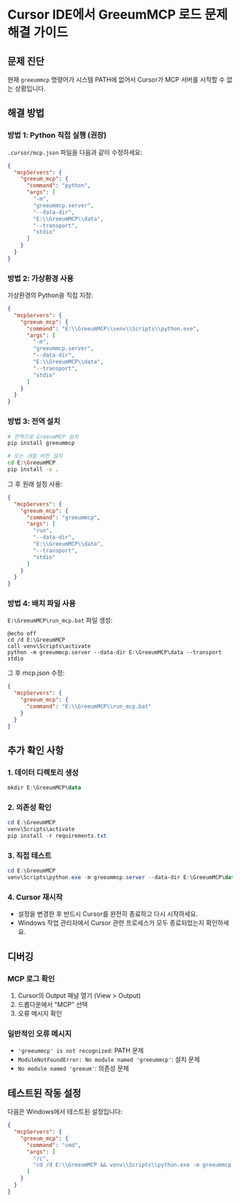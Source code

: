 # Cursor IDE에서 GreeumMCP 로드 문제 해결 가이드

## 문제 진단

현재 `greeummcp` 명령어가 시스템 PATH에 없어서 Cursor가 MCP 서버를 시작할 수 없는 상황입니다.

## 해결 방법

### 방법 1: Python 직접 실행 (권장)

`.cursor/mcp.json` 파일을 다음과 같이 수정하세요:

```json
{
  "mcpServers": {
    "greeum_mcp": {
      "command": "python",
      "args": [
        "-m",
        "greeummcp.server",
        "--data-dir",
        "E:\\GreeumMCP\\data",
        "--transport",
        "stdio"
      ]
    }
  }
}
```

### 방법 2: 가상환경 사용

가상환경의 Python을 직접 지정:

```json
{
  "mcpServers": {
    "greeum_mcp": {
      "command": "E:\\GreeumMCP\\venv\\Scripts\\python.exe",
      "args": [
        "-m",
        "greeummcp.server",
        "--data-dir",
        "E:\\GreeumMCP\\data",
        "--transport",
        "stdio"
      ]
    }
  }
}
```

### 방법 3: 전역 설치

```bash
# 전역으로 GreeumMCP 설치
pip install greeummcp

# 또는 개발 버전 설치
cd E:\GreeumMCP
pip install -e .
```

그 후 원래 설정 사용:

```json
{
  "mcpServers": {
    "greeum_mcp": {
      "command": "greeummcp",
      "args": [
        "run",
        "--data-dir",
        "E:\\GreeumMCP\\data",
        "--transport",
        "stdio"
      ]
    }
  }
}
```

### 방법 4: 배치 파일 사용

`E:\GreeumMCP\run_mcp.bat` 파일 생성:

```batch
@echo off
cd /d E:\GreeumMCP
call venv\Scripts\activate
python -m greeummcp.server --data-dir E:\GreeumMCP\data --transport stdio
```

그 후 mcp.json 수정:

```json
{
  "mcpServers": {
    "greeum_mcp": {
      "command": "E:\\GreeumMCP\\run_mcp.bat"
    }
  }
}
```

## 추가 확인 사항

### 1. 데이터 디렉토리 생성
```powershell
mkdir E:\GreeumMCP\data
```

### 2. 의존성 확인
```powershell
cd E:\GreeumMCP
venv\Scripts\activate
pip install -r requirements.txt
```

### 3. 직접 테스트
```powershell
cd E:\GreeumMCP
venv\Scripts\python.exe -m greeummcp.server --data-dir E:\GreeumMCP\data --transport stdio
```

### 4. Cursor 재시작
- 설정을 변경한 후 반드시 Cursor를 완전히 종료하고 다시 시작하세요.
- Windows 작업 관리자에서 Cursor 관련 프로세스가 모두 종료되었는지 확인하세요.

## 디버깅

### MCP 로그 확인
1. Cursor의 Output 패널 열기 (View > Output)
2. 드롭다운에서 "MCP" 선택
3. 오류 메시지 확인

### 일반적인 오류 메시지
- `'greeummcp' is not recognized`: PATH 문제
- `ModuleNotFoundError: No module named 'greeummcp'`: 설치 문제
- `No module named 'greeum'`: 의존성 문제

## 테스트된 작동 설정

다음은 Windows에서 테스트된 설정입니다:

```json
{
  "mcpServers": {
    "greeum_mcp": {
      "command": "cmd",
      "args": [
        "/c",
        "cd /d E:\\GreeumMCP && venv\\Scripts\\python.exe -m greeummcp.server --data-dir E:\\GreeumMCP\\data --transport stdio"
      ]
    }
  }
}
``` 